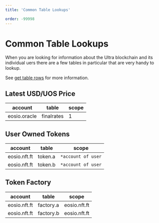 ```yaml
---
title: 'Common Table Lookups'

order: -99998
---
```


# Common Table Lookups

When you are looking for information about the Ultra blockchain and its individual uers there are a few tables in particular that are very handy to lookup.

See [get table rows](./get-table-rows.md) for more information.

## Latest USD/UOS Price

| account      | table      | scope |
| ------------ | ---------- | ----- |
| eosio.oracle | finalrates | 1     |

## User Owned Tokens

| account      | table   | scope              |
| ------------ | ------- | ------------------ |
| eosio.nft.ft | token.a | `*account of user` |
| eosio.nft.ft | token.b | `*account of user` |

## Token Factory

| account      | table     | scope        |
| ------------ | --------- | ------------ |
| eosio.nft.ft | factory.a | eosio.nft.ft |
| eosio.nft.ft | factory.b | eosio.nft.ft |